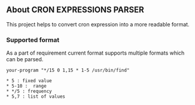 ## About CRON EXPRESSIONS PARSER

This project helps to convert cron expression into a more readable format.


### Supported format

As a part of requirement current format supports multiple formats which can be parsed.

```your-program "*/15 0 1,15 * 1-5 /usr/bin/find"```
```
* 5 : fixed value
* 5-10 :  range
* */5 : frequency
* 5,7 : list of values 
```
